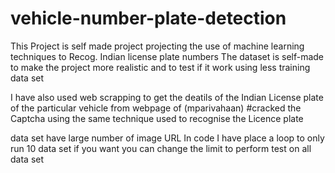 # vehicle-number-plate-detection
This Project is self made project projecting the use of machine learning techniques to Recog. Indian license plate numbers 
The dataset is self-made to make the project more realistic and to test if it work using less training data set

I have also used web scrapping to get the deatils of the Indian License plate of the particular vehicle from  webpage of (mparivahaan)
#cracked the Captcha using the same technique used to recognise the Licence plate 

data set have large number of image URL
In code I have place a loop to only run 10 data set if you want you can change the limit to perform test on all data set
